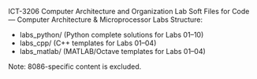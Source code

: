ICT-3206 Computer Architecture and Organization Lab
Soft Files for Code — Computer Architecture & Microprocessor Labs
Structure:
- labs_python/         (Python complete solutions for Labs 01–10)
- labs_cpp/     (C++ templates for Labs 01–04)
- labs_matlab/  (MATLAB/Octave templates for Labs 01–04)

Note: 8086-specific content is excluded.
